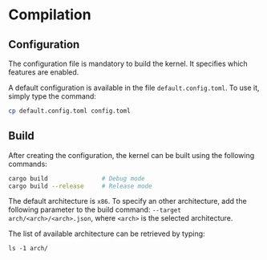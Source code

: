 # Compilation

## Configuration

The configuration file is mandatory to build the kernel. It specifies which features are enabled.

A default configuration is available in the file `default.config.toml`. To use it, simply type the command:

```sh
cp default.config.toml config.toml
```



## Build

After creating the configuration, the kernel can be built using the following commands:

```sh
cargo build               # Debug mode
cargo build --release     # Release mode
```

The default architecture is `x86`. To specify an other architecture, add the following parameter to the build command: `--target arch/<arch>/<arch>.json`, where `<arch>` is the selected architecture.

The list of available architecture can be retrieved by typing:

```
ls -1 arch/
```
